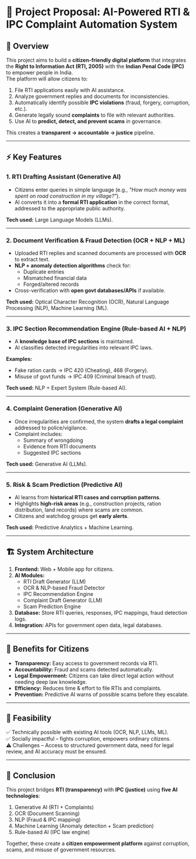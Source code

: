 # 📌 Project Proposal: AI-Powered RTI & IPC Complaint Automation System

## 🔎 Overview
This project aims to build a **citizen-friendly digital platform** that integrates the **Right to Information Act (RTI, 2005)** with the **Indian Penal Code (IPC)** to empower people in India.  
The platform will allow citizens to:
1. File RTI applications easily with AI assistance.  
2. Analyze government replies and documents for inconsistencies.  
3. Automatically identify possible **IPC violations** (fraud, forgery, corruption, etc.).  
4. Generate legally sound **complaints** to file with relevant authorities.  
5. Use AI to **predict, detect, and prevent scams** in governance.  

This creates a **transparent → accountable → justice** pipeline.

---

## ⚡ Key Features

### 1. **RTI Drafting Assistant (Generative AI)**
- Citizens enter queries in simple language (e.g., *"How much money was spent on road construction in my village?"*).  
- AI converts it into a **formal RTI application** in the correct format, addressed to the appropriate public authority.  

**Tech used:** Large Language Models (LLMs).

---

### 2. **Document Verification & Fraud Detection (OCR + NLP + ML)**
- Uploaded RTI replies and scanned documents are processed with **OCR** to extract text.  
- **NLP + anomaly detection algorithms** check for:  
  - Duplicate entries  
  - Mismatched financial data  
  - Forged/altered records  
- Cross-verification with **open govt databases/APIs** if available.  

**Tech used:** Optical Character Recognition (OCR), Natural Language Processing (NLP), Machine Learning (ML).

---

### 3. **IPC Section Recommendation Engine (Rule-based AI + NLP)**
- A **knowledge base of IPC sections** is maintained.  
- AI classifies detected irregularities into relevant IPC laws.  

**Examples:**  
- Fake ration cards → IPC 420 (Cheating), 468 (Forgery).  
- Misuse of govt funds → IPC 409 (Criminal breach of trust).  

**Tech used:** NLP + Expert System (Rule-based AI).

---

### 4. **Complaint Generation (Generative AI)**
- Once irregularities are confirmed, the system **drafts a legal complaint** addressed to police/vigilance.  
- Complaint includes:  
  - Summary of wrongdoing  
  - Evidence from RTI documents  
  - Suggested IPC sections  

**Tech used:** Generative AI (LLMs).

---

### 5. **Risk & Scam Prediction (Predictive AI)**
- AI learns from **historical RTI cases and corruption patterns**.  
- Highlights **high-risk areas** (e.g., construction projects, ration distribution, land records) where scams are common.  
- Citizens and watchdog groups get **early alerts**.  

**Tech used:** Predictive Analytics + Machine Learning.

---

## 🏗️ System Architecture

1. **Frontend:** Web + Mobile app for citizens.  
2. **AI Modules:**  
   - RTI Draft Generator (LLM)  
   - OCR & NLP-based Fraud Detector  
   - IPC Recommendation Engine  
   - Complaint Draft Generator (LLM)  
   - Scam Prediction Engine  
3. **Database:** Store RTI queries, responses, IPC mappings, fraud detection logs.  
4. **Integration:** APIs for government open data, legal databases.  

---

## 🎯 Benefits for Citizens
- **Transparency:** Easy access to government records via RTI.  
- **Accountability:** Fraud and scams detected automatically.  
- **Legal Empowerment:** Citizens can take direct legal action without needing deep law knowledge.  
- **Efficiency:** Reduces time & effort to file RTIs and complaints.  
- **Prevention:** Predictive AI warns of possible scams before they escalate.  

---

## 🚀 Feasibility
✅ Technically possible with existing AI tools (OCR, NLP, LLMs, ML).  
✅ Socially impactful – fights corruption, empowers ordinary citizens.  
⚠️ Challenges – Access to structured government data, need for legal review, and AI accuracy must be ensured.  

---

## 🔑 Conclusion
This project bridges **RTI (transparency)** with **IPC (justice)** using **five AI technologies**:  
1. Generative AI (RTI + Complaints)  
2. OCR (Document Scanning)  
3. NLP (Fraud & IPC mapping)  
4. Machine Learning (Anomaly detection + Scam prediction)  
5. Rule-based AI (IPC law engine)  

Together, these create a **citizen empowerment platform** against corruption, scams, and misuse of government resources.
